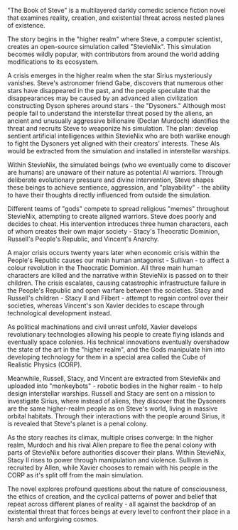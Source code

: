 "The Book of Steve" is a multilayered darkly comedic science fiction novel that examines reality, creation, and existential threat across nested planes of existence.

The story begins in the "higher realm" where Steve, a computer scientist, creates an open-source simulation called "StevieNix". This simulation becomes wildly popular, with contributors from around the world adding modifications to its ecosystem.

A crisis emerges in the higher realm when the star Sirius mysteriously vanishes. Steve's astronomer friend Gabe, discovers that numerous other stars have disappeared in the past, and the people speculate that the disappearances may be caused by an advanced alien civilization constructing Dyson spheres around stars - the "Dysoners." Although most people fail to understand the interstellar threat posed by the aliens, an ancient and unusually aggressive billionaire (Declan Murdoch) identifies the threat and recruits Steve to weaponize his simulation. The plan: develop sentient artificial intelligences within StevieNix who are both warlike enough to fight the Dysoners yet aligned with their creators' interests. These AIs would be extracted from the simulation and installed in interstellar warships.

Within StevieNix, the simulated beings (who we eventually come to discover are humans) are unaware of their nature as potential AI warriors. Through deliberate evolutionary pressure and divine intervention, Steve shapes these beings to achieve sentience, aggression, and "playability" - the ability to have their thoughts directly influenced from outside the simulation.

Different teams of "gods" compete to spread religious "memes" throughout StevieNix, attempting to create aligned warriors. Steve does poorly and decides to cheat. His intervention introduces three human characters, each of whom creates their own major society - Stacy's Theocratic Dominion, Russell's People's Republic, and Vincent's Anarchy.

A major crisis occurs twenty years later when economic crisis within the People's Republic causes our main human antagonist - Sullivan - to affect a colour revolution in the Theocratic Dominion. All three main human characters are killed and the narrative within StevieNix is passed on to their children. The crisis escalates, causing catastrophic infrastructure failure in the People's Republic and open warfare between the societies. Stacy and Russell's children - Stacy II and Filbert - attempt to regain control over their societies, whereas Vincent's son Xavier decides to escape through technological development instead.

As political machinations and civil unrest unfold, Xavier develops revolutionary technologies allowing his people to create flying islands and eventually space colonies. His technical innovations eventually overshadow the state of the art in the "higher realm", and the Gods manipulate him into developing technology for them in a special area called the Cube of Realistic Physics (CORP).

Meanwhile, Russell, Stacy, and Vincent are extracted from StevieNix and uploaded into "monkeybots" - robotic bodies in the higher realm - to help design interstellar warships. Russell and Stacy are sent on a mission to investigate Sirius, where instead of aliens, they discover that the Dysoners are the same higher-realm people as on Steve's world, living in massive orbital habitats. Through their interactions with the people around Sirius, it is revealed that Steve's planet is a penal colony.

As the story reaches its climax, multiple crises converge: In the higher realm, Murdoch and his rival Allen prepare to flee the penal colony with parts of StevieNix before authorities discover their plans. Within StevieNix, Stacy II rises to power through manipulation and violence. Sullivan is recruited by Allen, while Xavier chooses to remain with his people in the CORP as it's split off from the main simulation.

The novel explores profound questions about the nature of consciousness, the ethics of creation, and the cyclical patterns of power and belief that repeat across different planes of reality - all against the backdrop of an existential threat that forces beings at every level to confront their place in a harsh and unforgiving cosmos.
